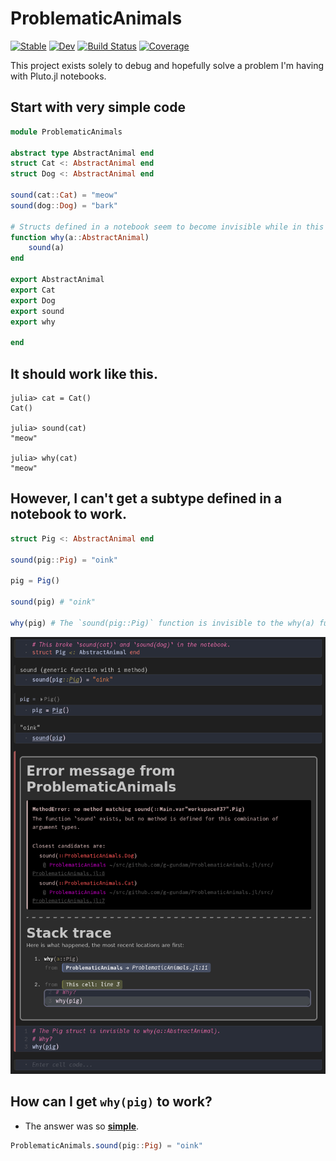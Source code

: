 # ProblematicAnimals

[![Stable](https://img.shields.io/badge/docs-stable-blue.svg)](https://g-gundam.github.io/ProblematicAnimals.jl/stable/)
[![Dev](https://img.shields.io/badge/docs-dev-blue.svg)](https://g-gundam.github.io/ProblematicAnimals.jl/dev/)
[![Build Status](https://github.com/g-gundam/ProblematicAnimals.jl/actions/workflows/CI.yml/badge.svg?branch=main)](https://github.com/g-gundam/ProblematicAnimals.jl/actions/workflows/CI.yml?query=branch%3Amain)
[![Coverage](https://codecov.io/gh/g-gundam/ProblematicAnimals.jl/branch/main/graph/badge.svg)](https://codecov.io/gh/g-gundam/ProblematicAnimals.jl)

This project exists solely to debug and hopefully solve a problem I'm having with Pluto.jl notebooks.

## Start with very simple code

```julia
module ProblematicAnimals

abstract type AbstractAnimal end
struct Cat <: AbstractAnimal end
struct Dog <: AbstractAnimal end

sound(cat::Cat) = "meow"
sound(dog::Dog) = "bark"

# Structs defined in a notebook seem to become invisible while in this function.
function why(a::AbstractAnimal)
    sound(a)
end

export AbstractAnimal
export Cat
export Dog
export sound
export why

end
```

## It should work like this.

```julia-repl
julia> cat = Cat()
Cat()

julia> sound(cat)
"meow"

julia> why(cat)
"meow"
```

## However, I can't get a subtype defined in a notebook to work.

```julia
struct Pig <: AbstractAnimal end

sound(pig::Pig) = "oink"

pig = Pig()

sound(pig) # "oink"

why(pig) # The `sound(pig::Pig)` function is invisible to the why(a) function.
```

![error](https://github.com/g-gundam/ProblematicAnimals.jl/blob/main/pig.png?raw=true)

## How can I get `why(pig)` to work?

- The answer was so **[simple](https://discourse.julialang.org/t/pluto-jl-how-do-i-dispatch-to-a-subtype-created-in-a-notebook/124162/2)**.

```julia
ProblematicAnimals.sound(pig::Pig) = "oink"
```
